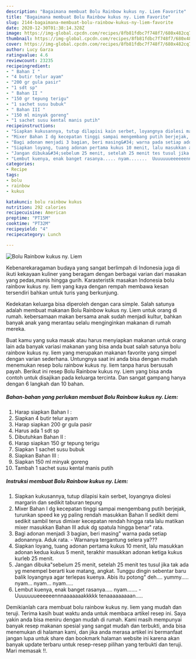 ```yaml
---
description: "Bagaimana membuat Bolu Rainbow kukus ny. Liem Favorite"
title: "Bagaimana membuat Bolu Rainbow kukus ny. Liem Favorite"
slug: 2144-bagaimana-membuat-bolu-rainbow-kukus-ny-liem-favorite
date: 2020-12-30T01:38:14.328Z
image: https://img-global.cpcdn.com/recipes/8fb81fdbc7f748f7/680x482cq70/bolu-rainbow-kukus-ny-liem-foto-resep-utama.jpg
thumbnail: https://img-global.cpcdn.com/recipes/8fb81fdbc7f748f7/680x482cq70/bolu-rainbow-kukus-ny-liem-foto-resep-utama.jpg
cover: https://img-global.cpcdn.com/recipes/8fb81fdbc7f748f7/680x482cq70/bolu-rainbow-kukus-ny-liem-foto-resep-utama.jpg
author: Lucy Garza
ratingvalue: 4.6
reviewcount: 23235
recipeingredient:
- " Bahan I "
- "4 butir telur ayam"
- "200 gr gula pasir"
- "1 sdt sp"
- " Bahan II "
- "150 gr tepung terigu"
- "1 sachet susu bubuk"
- " Bahan III "
- "150 ml minyak goreng"
- "1 sachet susu kental manis putih"
recipeinstructions:
- "Siapkan kukusannya, tutup dilapisi kain serbet, loyangnya diolesi margarin dan sedikit taburan tepung"
- "Mixer Bahan I dg kecepatan tinggi sampai mengembang putih berjejak, turunkan speed ke yg paling rendah masukkan Bahan II sedikit demi sedikit sambil terus dimixer kecepatan rendah hingga rata lalu matikan mixer masukkan Bahan III aduk dg spatula hingga benar&#34; rata."
- "Bagi adonan menjadi 3 bagian, beri masing&#34; warna pada setiap adonannya. Aduk rata. Warnanya tergantung selera ya???"
- "Siapkan loyang, tuang adonan pertama kukus 10 menit, lalu masukkan adonan kedua kukus 5 menit, terakhir masukkan adonan ketiga kukus kurleb 25 menit."
- "Jangan dibuka&#34;sebelum 25 menit, setelah 25 menit tes tusul jika tak ada yg menempel berarti kue matang, angkat. Tunggu dingin sebentar baru balik loyangnya agar terlepas kuenya. Abis itu potong&#34;  deh.... yummy..... nyam... nyam... nyam....."
- "Lembut kuenya, enak banget rasanya..... nyam.......  Uuuuuuueeeeeennnaaaaaaakkkkk tenaaaaaaaaan....."
categories:
- Recipe
tags:
- bolu
- rainbow
- kukus

katakunci: bolu rainbow kukus 
nutrition: 292 calories
recipecuisine: American
preptime: "PT15M"
cooktime: "PT32M"
recipeyield: "4"
recipecategory: Lunch

---
```



![Bolu Rainbow kukus ny. Liem](https://img-global.cpcdn.com/recipes/8fb81fdbc7f748f7/680x482cq70/bolu-rainbow-kukus-ny-liem-foto-resep-utama.jpg)

Kebenarekaragaman budaya yang sangat berlimpah di Indonesia juga di ikuti kekayaan kuliner yang beragam dengan berbagai varian dari masakan yang pedas,manis hingga gurih. Karasteristik masakan Indonesia bolu rainbow kukus ny. liem yang kaya dengan rempah membawa kesan tersendiri bahkan untuk turis yang berkunjung.




Kedekatan keluarga bisa diperoleh dengan cara simple. Salah satunya adalah membuat makanan Bolu Rainbow kukus ny. Liem untuk orang di rumah. kebersamaan makan bersama anak sudah menjadi kultur, bahkan banyak anak yang merantau selalu menginginkan makanan di rumah mereka.

Buat kamu yang suka masak atau harus menyiapkan makanan untuk orang lain ada banyak variasi makanan yang bisa anda buat salah satunya bolu rainbow kukus ny. liem yang merupakan makanan favorite yang simpel dengan varian sederhana. Untungnya saat ini anda bisa dengan mudah menemukan resep bolu rainbow kukus ny. liem tanpa harus bersusah payah.
Berikut ini resep Bolu Rainbow kukus ny. Liem yang bisa anda contoh untuk disajikan pada keluarga tercinta. Dan sangat gampang hanya dengan 6 langkah dan 10 bahan.


<!--inarticleads1-->

##### Bahan-bahan yang perlukan membuat Bolu Rainbow kukus ny. Liem:

1. Harap siapkan  Bahan I :
1. Siapkan 4 butir telur ayam
1. Harap siapkan 200 gr gula pasir
1. Harus ada 1 sdt sp
1. Dibutuhkan  Bahan II :
1. Harap siapkan 150 gr tepung terigu
1. Siapkan 1 sachet susu bubuk
1. Siapkan  Bahan III :
1. Siapkan 150 ml minyak goreng
1. Tambah 1 sachet susu kental manis putih




<!--inarticleads2-->

##### Instruksi membuat  Bolu Rainbow kukus ny. Liem:

1. Siapkan kukusannya, tutup dilapisi kain serbet, loyangnya diolesi margarin dan sedikit taburan tepung
1. Mixer Bahan I dg kecepatan tinggi sampai mengembang putih berjejak, turunkan speed ke yg paling rendah masukkan Bahan II sedikit demi sedikit sambil terus dimixer kecepatan rendah hingga rata lalu matikan mixer masukkan Bahan III aduk dg spatula hingga benar&#34; rata.
1. Bagi adonan menjadi 3 bagian, beri masing&#34; warna pada setiap adonannya. Aduk rata. - Warnanya tergantung selera ya???
1. Siapkan loyang, tuang adonan pertama kukus 10 menit, lalu masukkan adonan kedua kukus 5 menit, terakhir masukkan adonan ketiga kukus kurleb 25 menit.
1. Jangan dibuka&#34;sebelum 25 menit, setelah 25 menit tes tusul jika tak ada yg menempel berarti kue matang, angkat. Tunggu dingin sebentar baru balik loyangnya agar terlepas kuenya. Abis itu potong&#34;  deh.... yummy..... nyam... nyam... nyam.....
1. Lembut kuenya, enak banget rasanya..... nyam.......  - Uuuuuuueeeeeennnaaaaaaakkkkk tenaaaaaaaaan.....




Demikianlah cara membuat bolu rainbow kukus ny. liem yang mudah dan teruji. Terima kasih buat waktu anda untuk membaca artikel resep ini. Saya yakin anda bisa meniru dengan mudah di rumah. Kami masih mempunyai banyak resep makanan spesial yang sangat mudah dan terbukti, anda bisa menemukan di halaman kami, dan jika anda merasa artikel ini bermanfaat jangan lupa untuk share dan bookmark halaman website ini karena akan banyak update terbaru untuk resep-resep pilihan yang terbukti dan teruji. Mari memasak !!. 
